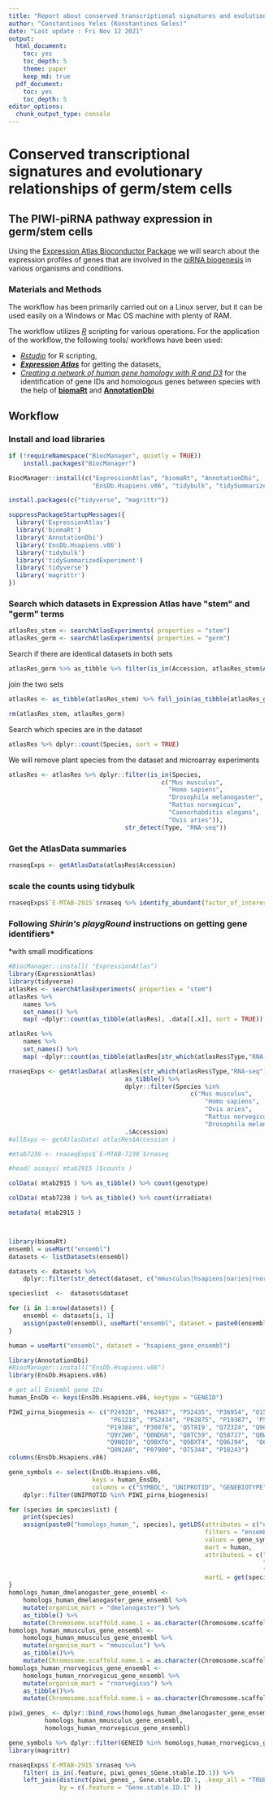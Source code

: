 ```yaml
---
title: "Report about conserved transcriptional signatures and evolutionary relationships of germ/stem cells in the PIWI-piRNA pathway"
author: "Constantinos Yeles (Konstantinos Geles)"
date: "Last update : Fri Nov 12 2021"
output:
  html_document:
    toc: yes
    toc_depth: 5
    theme: paper
    keep_md: true
  pdf_document:
    toc: yes
    toc_depth: 5
editor_options:
  chunk_output_type: console
---
```




# Conserved transcriptional signatures and evolutionary relationships of germ/stem cells
## The PIWI-piRNA pathway expression in germ/stem cells

Using the [Expression Atlas Bioconductor Package](https://www.bioconductor.org/packages/release/bioc/html/ExpressionAtlas.html) we will 
search about the expression profiles of genes that are involved in the [piRNA biogenesis](https://reactome.org/PathwayBrowser/#/R-HSA-75944&SEL=R-HSA-163316&PATH=R-HSA-74160) in various organisms and conditions.

### Materials and Methods
The workflow has been primarily carried out on a Linux server, 
but it can be used easily on a Windows or Mac OS machine with plenty of RAM.

The workflow utilizes _[R](https://www.r-project.org/)_ scripting for various operations.
For the application of the workflow, the following tools/ workflows have been used:

*  _[Rstudio](https://rstudio.com/)_ for R scripting,
*  _**[Expression Atlas](https://www.bioconductor.org/packages/release/bioc/html/ExpressionAtlas.html)**_ for getting the datasets,
*  _[Creating a network of human gene homology with R and D3](https://shiring.github.io/genome/2016/12/11/homologous_genes_post)_ for the identification of gene IDs and homologous genes between species with the help of  **[biomaRt](https://bioconductor.org/packages/release/bioc/html/biomaRt.html)** and **[AnnotationDbi](https://bioconductor.org/packages/release/bioc/html/AnnotationDbi.html)**

## Workflow  

### Install and load libraries  


```r
if (!requireNamespace("BiocManager", quietly = TRUE))
    install.packages("BiocManager")

BiocManager::install(c("ExpressionAtlas", "biomaRt", "AnnotationDbi", 
                       "EnsDb.Hsapiens.v86", "tidybulk", "tidySummarizedExperiment"))

install.packages(c("tidyverse", "magrittr"))

suppressPackageStartupMessages({
  library('ExpressionAtlas')
  library('biomaRt')
  library('AnnotationDbi')
  library('EnsDb.Hsapiens.v86')
  library('tidybulk')
  library('tidySummarizedExperiment')
  library('tidyverse')
  library('magrittr')
})
```

### Search which datasets in Expression Atlas have "stem" and "germ" terms

```r
atlasRes_stem <- searchAtlasExperiments( properties = "stem")
atlasRes_germ <- searchAtlasExperiments( properties = "germ")
```

Search if there are identical datasets in both sets 

```r
atlasRes_germ %>% as_tibble %>% filter(is_in(Accession, atlasRes_stem$Accession))
```

join the two sets

```r
atlasRes <- as_tibble(atlasRes_stem) %>% full_join(as_tibble(atlasRes_germ))

rm(atlasRes_stem, atlasRes_germ)
```

Search which species are in the dataset

```r
atlasRes %>% dplyr::count(Species, sort = TRUE) 
```

We will remove plant species from the dataset and microarray experiments

```r
atlasRes <- atlasRes %>% dplyr::filter(is_in(Species, 
                                          c("Mus musculus",
                                            "Homo sapiens",
                                            "Drosophila melanogaster",
                                            "Rattus norvegicus",
                                            "Caenorhabditis elegans",
                                            "Ovis aries")),
                                str_detect(Type, "RNA-seq"))
```

### Get the AtlasData summaries

```r
rnaseqExps <- getAtlasData(atlasRes$Accession)
```

### scale the counts using tidybulk

```r
rnaseqExps$`E-MTAB-2915`$rnaseq %>% identify_abundant(factor_of_interest = AtlasAssayGroup) %>% scale_abundance()
```


### Following _**Shirin's playgRound**_ instructions on getting gene identifiers*
*with small modifications 

```r
#BiocManager::install( "ExpressionAtlas")
library(ExpressionAtlas)
library(tidyverse)
atlasRes <- searchAtlasExperiments( properties = "stem")
atlasRes %>% 
    names %>%  
    set_names() %>% 
    map( ~dplyr::count(as_tibble(atlasRes), .data[[.x]], sort = TRUE))

atlasRes %>% 
    names %>%  
    set_names() %>% 
    map( ~dplyr::count(as_tibble(atlasRes[str_which(atlasRes$Type,"RNA-seq"), ]), .data[[.x]], sort = TRUE))

rnaseqExps <- getAtlasData( atlasRes[str_which(atlasRes$Type,"RNA-seq"), ] %>% 
                                as_tibble() %>% 
                                dplyr::filter(Species %in% 
                                                  c("Mus musculus",
                                                      "Homo sapiens",
                                                      "Ovis aries",
                                                      "Rattus norvegicus", 
                                                      "Drosophila melanogaster")) %>% 
                                .$Accession)
#allExps <- getAtlasData( atlasRes$Accession )

#mtab7238 <- rnaseqExps$`E-MTAB-7238`$rnaseq

#head( assays( mtab2915 )$counts )

colData( mtab2915 ) %>% as_tibble() %>% count(genotype)

colData( mtab7238 ) %>% as_tibble() %>% count(irradiate)

metadata( mtab2915 )



library(biomaRt)
ensembl = useMart("ensembl")
datasets <- listDatasets(ensembl)

datasets <- datasets %>%  
    dplyr::filter(str_detect(dataset, c("mmusculus|hsapiens|oaries|rnorvegicus|melanogaster"))) 

specieslist  <-  datasets$dataset

for (i in 1:nrow(datasets)) {
    ensembl <- datasets[i, 1]
    assign(paste0(ensembl), useMart("ensembl", dataset = paste0(ensembl)))
}

human = useMart("ensembl", dataset = "hsapiens_gene_ensembl")

library(AnnotationDbi)
#BiocManager::install("EnsDb.Hsapiens.v86")
library(EnsDb.Hsapiens.v86)

# get all Ensembl gene IDs
human_EnsDb <- keys(EnsDb.Hsapiens.v86, keytype = "GENEID")

PIWI_pirna_biogenesis <- c("P24928", "P62487", "P52435", "P36954", "O15514",
                            "P61218", "P52434", "P62875", "P19387", 'P53803',	
                           "P19388", "P30876", 'Q5T8I9', "Q7Z3Z4", "Q96JY0",
                           "Q9Y2W6", "Q8NDG6", "Q8TC59", "Q587J7", "Q8WWH4",
                           "Q9NQI0", "Q9BXT6", "Q9BXT4", "Q96J94",  "O60522", 
                           "Q8N2A8", "P07900", "O75344", "P10243")
columns(EnsDb.Hsapiens.v86)

gene_symbols <- select(EnsDb.Hsapiens.v86, 
                       keys = human_EnsDb, 
                       columns = c("SYMBOL", "UNIPROTID", "GENEBIOTYPE")) %>% 
    dplyr::filter(UNIPROTID %in% PIWI_pirna_biogenesis)

for (species in specieslist) {
    print(species)
    assign(paste0("homologs_human_", species), getLDS(attributes = c("ensembl_gene_id", "chromosome_name"), 
                                                      filters = "ensembl_gene_id", 
                                                      values = gene_symbols$GENEID, 
                                                      mart = human, 
                                                      attributesL = c("ensembl_gene_id", 
                                                                      "chromosome_name", 
                                                                      "external_gene_name"), 
                                                      martL = get(species)))
}
homologs_human_dmelanogaster_gene_ensembl <- 
    homologs_human_dmelanogaster_gene_ensembl %>% 
    mutate(organism_mart = "dmelanogaster") %>% 
    as_tibble() %>% 
    mutate(Chromosome.scaffold.name.1 = as.character(Chromosome.scaffold.name.1))
homologs_human_mmusculus_gene_ensembl <- 
    homologs_human_mmusculus_gene_ensembl %>%
    mutate(organism_mart = "mmusculus") %>% 
    as_tibble()%>% 
    mutate(Chromosome.scaffold.name.1 = as.character(Chromosome.scaffold.name.1))
homologs_human_rnorvegicus_gene_ensembl <- 
    homologs_human_rnorvegicus_gene_ensembl %>% 
    mutate(organism_mart = "rnorvegicus") %>% 
    as_tibble()%>% 
    mutate(Chromosome.scaffold.name.1 = as.character(Chromosome.scaffold.name.1))

piwi_genes_ <- dplyr::bind_rows(homologs_human_dmelanogaster_gene_ensembl,
          homologs_human_mmusculus_gene_ensembl,
          homologs_human_rnorvegicus_gene_ensembl)

gene_symbols %>% dplyr::filter(GENEID %in% homologs_human_rnorvegicus_gene_ensembl$Gene.stable.ID) 
library(magrittr)

rnaseqExps$`E-MTAB-2915`$rnaseq %>% 
    filter( is_in(.feature, piwi_genes_$Gene.stable.ID.1)) %>% 
    left_join(distinct(piwi_genes_, Gene.stable.ID.1, .keep_all = "TRUE"),
              by = c(.feature = "Gene.stable.ID.1" ))
```



